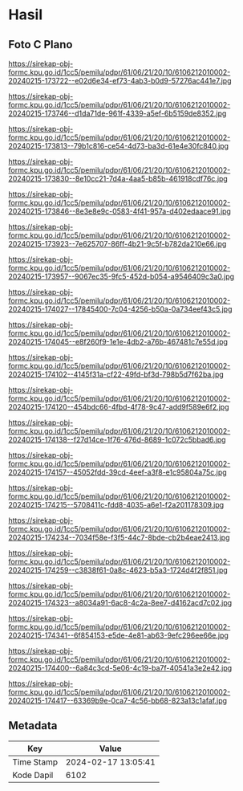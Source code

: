 # Hasil

## Foto C Plano

https://sirekap-obj-formc.kpu.go.id/1cc5/pemilu/pdpr/61/06/21/20/10/6106212010002-20240215-173722--e02d6e34-ef73-4ab3-b0d9-57276ac441e7.jpg

https://sirekap-obj-formc.kpu.go.id/1cc5/pemilu/pdpr/61/06/21/20/10/6106212010002-20240215-173746--d1da71de-961f-4339-a5ef-6b5159de8352.jpg

https://sirekap-obj-formc.kpu.go.id/1cc5/pemilu/pdpr/61/06/21/20/10/6106212010002-20240215-173813--79b1c816-ce54-4d73-ba3d-61e4e30fc840.jpg

https://sirekap-obj-formc.kpu.go.id/1cc5/pemilu/pdpr/61/06/21/20/10/6106212010002-20240215-173830--8e10cc21-7d4a-4aa5-b85b-461918cdf76c.jpg

https://sirekap-obj-formc.kpu.go.id/1cc5/pemilu/pdpr/61/06/21/20/10/6106212010002-20240215-173846--8e3e8e9c-0583-4f41-957a-d402edaace91.jpg

https://sirekap-obj-formc.kpu.go.id/1cc5/pemilu/pdpr/61/06/21/20/10/6106212010002-20240215-173923--7e625707-86ff-4b21-9c5f-b782da210e66.jpg

https://sirekap-obj-formc.kpu.go.id/1cc5/pemilu/pdpr/61/06/21/20/10/6106212010002-20240215-173957--9067ec35-9fc5-452d-b054-a9546409c3a0.jpg

https://sirekap-obj-formc.kpu.go.id/1cc5/pemilu/pdpr/61/06/21/20/10/6106212010002-20240215-174027--17845400-7c04-4256-b50a-0a734eef43c5.jpg

https://sirekap-obj-formc.kpu.go.id/1cc5/pemilu/pdpr/61/06/21/20/10/6106212010002-20240215-174045--e8f260f9-1e1e-4db2-a76b-467481c7e55d.jpg

https://sirekap-obj-formc.kpu.go.id/1cc5/pemilu/pdpr/61/06/21/20/10/6106212010002-20240215-174102--4145f31a-cf22-49fd-bf3d-798b5d7f62ba.jpg

https://sirekap-obj-formc.kpu.go.id/1cc5/pemilu/pdpr/61/06/21/20/10/6106212010002-20240215-174120--454bdc66-4fbd-4f78-9c47-add9f589e6f2.jpg

https://sirekap-obj-formc.kpu.go.id/1cc5/pemilu/pdpr/61/06/21/20/10/6106212010002-20240215-174138--f27d14ce-1f76-476d-8689-1c072c5bbad6.jpg

https://sirekap-obj-formc.kpu.go.id/1cc5/pemilu/pdpr/61/06/21/20/10/6106212010002-20240215-174157--45052fdd-39cd-4eef-a3f8-e1c95804a75c.jpg

https://sirekap-obj-formc.kpu.go.id/1cc5/pemilu/pdpr/61/06/21/20/10/6106212010002-20240215-174215--5708411c-fdd8-4035-a6e1-f2a201178309.jpg

https://sirekap-obj-formc.kpu.go.id/1cc5/pemilu/pdpr/61/06/21/20/10/6106212010002-20240215-174234--7034f58e-f3f5-44c7-8bde-cb2b4eae2413.jpg

https://sirekap-obj-formc.kpu.go.id/1cc5/pemilu/pdpr/61/06/21/20/10/6106212010002-20240215-174259--c3838f61-0a8c-4623-b5a3-1724d4f2f851.jpg

https://sirekap-obj-formc.kpu.go.id/1cc5/pemilu/pdpr/61/06/21/20/10/6106212010002-20240215-174323--a8034a91-6ac8-4c2a-8ee7-d4162acd7c02.jpg

https://sirekap-obj-formc.kpu.go.id/1cc5/pemilu/pdpr/61/06/21/20/10/6106212010002-20240215-174341--6f854153-e5de-4e81-ab63-9efc296ee66e.jpg

https://sirekap-obj-formc.kpu.go.id/1cc5/pemilu/pdpr/61/06/21/20/10/6106212010002-20240215-174400--6a84c3cd-5e06-4c19-ba7f-40541a3e2e42.jpg

https://sirekap-obj-formc.kpu.go.id/1cc5/pemilu/pdpr/61/06/21/20/10/6106212010002-20240215-174417--63369b9e-0ca7-4c56-bb68-823a13c1afaf.jpg


## Metadata

| Key        | Value               |
| ---------- | ------------------- |
| Time Stamp | 2024-02-17 13:05:41 |
| Kode Dapil | 6102                |



